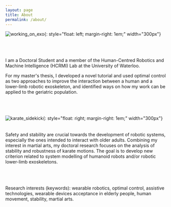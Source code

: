 ```yaml
---
layout: page
title: About
permalink: /about/
---
```

![working_on_exo](../assets/img/working_on_exo.JPG){: style="float: left; margin-right: 1em;" width="300px"}<br><br><br><br>

I am a Doctoral Student and a member of the Human-Centred Robotics and Machine Intelligence (HCRMI) Lab at the University of Waterloo.

For my master's thesis, I developed a novel tutorial and used optimal control as two approaches to improve the interaction between a human and a lower-limb robotic exoskeleton, and identified ways on how my work can be applied to the geriatric population. <br><br><br><br>

![karate_sidekick](../assets/img/karate_sidekick.JPG){: style="float: right; margin-right: 1em;" width="300px"}<br><br><br>
Safety and stability are crucial towards the development of robotic systems, especially the ones intended to interact with older adults. Combining my interest in martial arts, my doctoral research focuses on the analysis of stability and robustness of karate motions. The goal is to develop new criterion related to system modelling of humanoid robots and/or robotic lower-limb exoskeletons.<br><br><br><br>

Research interests (keywords): wearable robotics, optimal control, assistive technologies, wearable devices acceptance in elderly people, human movement, stability, martial arts.


<!---
This is the base Jekyll theme. You can find out more info about customizing your Jekyll theme, as well as basic Jekyll usage documentation at [jekyllrb.com](https://jekyllrb.com/)

You can find the source code for Minima at GitHub:
[jekyll][jekyll-organization] /
[minima](https://github.com/jekyll/minima)

You can find the source code for Jekyll at GitHub:
[jekyll][jekyll-organization] /
[jekyll](https://github.com/jekyll/jekyll)


[jekyll-organization]: https://github.com/jekyll
--->
